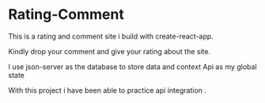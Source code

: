 # Rating-Comment

This is a rating and comment site i build with create-react-app.

Kindly drop your comment and give your rating about the site.

I use json-server as the database to store data and context Api as my global state

With this project i have been able to practice api integration .

